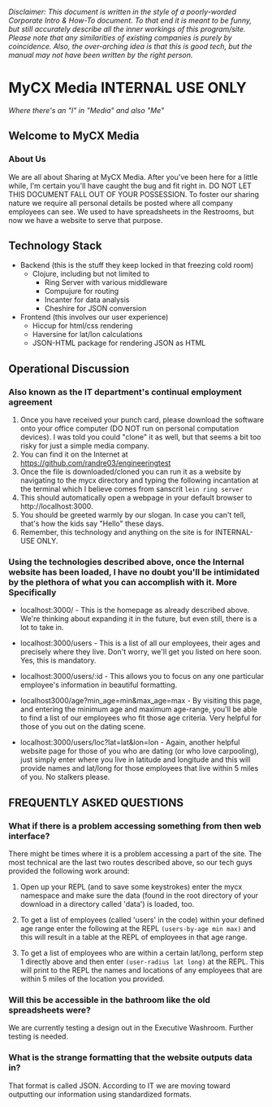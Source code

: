 *Disclaimer: This document is written in the style of a poorly-worded Corporate Intro & How-To document. To that end it is meant to be funny, but still accurately describe all the inner workings of this program/site. Please note that any similarities of existing companies is purely by coincidence. Also, the over-arching idea is that this is good tech, but the manual may not have been written by the right person.*

# MyCX Media INTERNAL USE ONLY
  *Where there's an "I" in "Media" and also "Me"*


## Welcome to MyCX Media
### About Us
We are all about Sharing at MyCX Media. After you've been here for a little while, I'm certain you'll have caught the bug and fit right in. DO NOT LET THIS DOCUMENT FALL OUT OF YOUR POSSESSION. To foster our sharing nature we require all personal details be posted where all company employees can see. We used to have spreadsheets in the Restrooms, but now we have a website to serve that purpose.

## Technology Stack
 * Backend (this is the stuff they keep locked in that freezing cold room)
   * Clojure, including but not limited to
     * Ring Server with various middleware
     * Compujure for routing
     * Incanter for data analysis
     * Cheshire for JSON conversion
 * Frontend (this involves our user experience)
     * Hiccup for html/css rendering
     * Haversine for lat/lon calculations
     * JSON-HTML package for rendering JSON as HTML


## Operational Discussion
### Also known as the IT department's continual employment agreement

1. Once you have received your punch card, please download the software onto your office computer (DO NOT run on personal computation devices). I was told you could "clone" it as well, but that seems a bit too risky for just a simple media company.
2. You can find it on the Internet at https://github.com/randre03/engineeringtest
3. Once the file is downloaded/cloned you can run it as a website by navigating to the mycx directory and typing the following incantation at the terminal which I believe comes from sanscrit `lein ring server`
4. This should automatically open a webpage in your default browser to http://localhost:3000.
5. You should be greeted warmly by our slogan. In case you can't tell, that's how the kids say "Hello" these days.
6. Remember, this technology and anything on the site is for INTERNAL-USE ONLY.

### Using the technologies described above, once the Internal website has been loaded, I have no doubt you'll be intimidated by the plethora of what you can accomplish with it. More Specifically
- localhost:3000/ - This is the homepage as already described above. We're thinking about expanding it in the future, but even still, there is a lot to take in.

- localhost:3000/users - This is a list of all our employees, their ages and precisely where they live. Don't worry, we'll get you listed on here soon. Yes, this is mandatory.

- localhost:3000/users/:id - This allows you to focus on any one particular employee's information in beautiful formatting.

- localhost3000/age?min_age=min&max_age=max - By visiting this page, and entering the minimum age and maximum age-range, you'll be able to find a list of our employees who fit those age criteria. Very helpful for those of you out on the dating scene.

- localhost:3000/users/loc?lat=lat&lon=lon - Again, another helpful website page for those of you who are dating (or who love carpooling), just simply enter where you live in latitude and longitude and this will provide names and lat/long for those employees that live within 5 miles of you. No stalkers please.


## FREQUENTLY ASKED QUESTIONS

### What if there is a problem accessing something from then web interface?

There might be times where it is a problem accessing a part of the site. The most technical are the last two routes described above, so our tech guys provided the following work around:

1. Open up your REPL (and to save some keystrokes) enter the mycx namespace and make sure the data (found in the root directory of your download in a directory called 'data') is loaded, too.

2. To get a list of employees (called 'users' in the code) within your defined age range enter the following at the REPL `(users-by-age min max)` and this will result in a table at the REPL of employees in that age range.

3. To get a list of employees who are within a certain lat/long, perform step 1 directly above and then enter `(user-radius lat long)` at the REPL. This will print to the REPL the names and locations of any employees that are within 5 miles of the location you provided.

### Will this be accessible in the bathroom like the old spreadsheets were?

We are currently testing a design out in the Executive Washroom. Further testing is needed.

### What is the strange formatting that the website outputs data in?

That format is called JSON. According to IT we are moving toward outputting our information using standardized formats.
